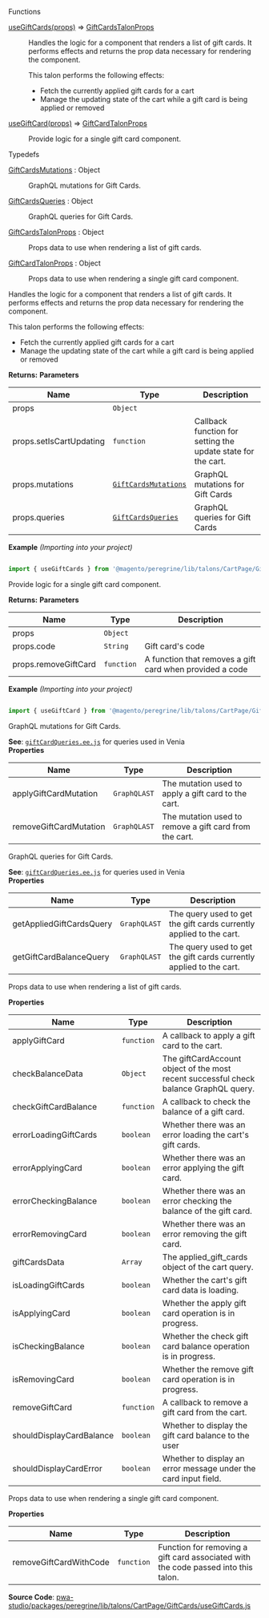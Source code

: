 
Functions

<dl>
<dt><a href="#useGiftCards">useGiftCards(props)</a> ⇒ <inlineCode><a href="#GiftCardsTalonProps">GiftCardsTalonProps</a></inlineCode></dt>
<dd>

Handles the logic for a component that renders a list of gift cards.
It performs effects and returns the prop data necessary for rendering
the component.

This talon performs the following effects:

- Fetch the currently applied gift cards for a cart
- Manage the updating state of the cart while a gift card is being applied or removed

</dd>
<dt><a href="#useGiftCard">useGiftCard(props)</a> ⇒ <inlineCode><a href="#GiftCardTalonProps">GiftCardTalonProps</a></inlineCode></dt>
<dd>

Provide logic for a single gift card component.

</dd>
</dl>

Typedefs

<dl>
<dt><a href="#GiftCardsMutations">GiftCardsMutations</a> : <inlineCode>Object</inlineCode></dt>
<dd>

GraphQL mutations for Gift Cards.

</dd>
<dt><a href="#GiftCardsQueries">GiftCardsQueries</a> : <inlineCode>Object</inlineCode></dt>
<dd>

GraphQL queries for Gift Cards.

</dd>
<dt><a href="#GiftCardsTalonProps">GiftCardsTalonProps</a> : <inlineCode>Object</inlineCode></dt>
<dd>

Props data to use when rendering a list of gift cards.

</dd>
<dt><a href="#GiftCardTalonProps">GiftCardTalonProps</a> : <inlineCode>Object</inlineCode></dt>
<dd>

Props data to use when rendering a single gift card component.

</dd>
</dl>

Handles the logic for a component that renders a list of gift cards.
It performs effects and returns the prop data necessary for rendering
the component.

This talon performs the following effects:

- Fetch the currently applied gift cards for a cart
- Manage the updating state of the cart while a gift card is being applied or removed

**Returns:**
**Parameters**

| Name | Type | Description |
| --- | --- | --- |
| props | `Object` |  |
| props.setIsCartUpdating | `function` | Callback function for setting the update state for the cart. |
| props.mutations | [`GiftCardsMutations`](#GiftCardsMutations) | GraphQL mutations for Gift Cards |
| props.queries | [`GiftCardsQueries`](#GiftCardsQueries) | GraphQL queries for Gift Cards |

**Example** *(Importing into your project)*

```js

import { useGiftCards } from '@magento/peregrine/lib/talons/CartPage/GiftCards'
```

Provide logic for a single gift card component.

**Returns:**
**Parameters**

| Name | Type | Description |
| --- | --- | --- |
| props | `Object` |  |
| props.code | `String` | Gift card's code |
| props.removeGiftCard | `function` | A function that removes a gift card when provided a code |

**Example** *(Importing into your project)*

```js

import { useGiftCard } from '@magento/peregrine/lib/talons/CartPage/GiftCards/useGiftCard';
```

GraphQL mutations for Gift Cards.

**See**: [`giftCardQueries.ee.js`](https://github.com/magento/pwa-studio/blob/develop/packages/peregrine/lib/talons/CartPage/GiftCards/giftCardQueries.gql.ee.js)
for queries used in Venia  
**Properties**

| Name | Type | Description |
| --- | --- | --- |
| applyGiftCardMutation | `GraphQLAST` | The mutation used to apply a gift card to the cart. |
| removeGiftCardMutation | `GraphQLAST` | The mutation used to remove a gift card from the cart. |

GraphQL queries for Gift Cards.

**See**: [`giftCardQueries.ee.js`](https://github.com/magento/pwa-studio/blob/develop/packages/peregrine/lib/talons/CartPage/GiftCards/giftCardQueries.gql.ee.js)
for queries used in Venia  
**Properties**

| Name | Type | Description |
| --- | --- | --- |
| getAppliedGiftCardsQuery | `GraphQLAST` | The query used to get the gift cards currently applied to the cart. |
| getGiftCardBalanceQuery | `GraphQLAST` | The query used to get the gift cards currently applied to the cart. |

Props data to use when rendering a list of gift cards.

**Properties**

| Name | Type | Description |
| --- | --- | --- |
| applyGiftCard | `function` | A callback to apply a gift card to the cart. |
| checkBalanceData | `Object` | The giftCardAccount object of the most recent successful check balance GraphQL query. |
| checkGiftCardBalance | `function` | A callback to check the balance of a gift card. |
| errorLoadingGiftCards | `boolean` | Whether there was an error loading the cart's gift cards. |
| errorApplyingCard | `boolean` | Whether there was an error applying the gift card. |
| errorCheckingBalance | `boolean` | Whether there was an error checking the balance of the gift card. |
| errorRemovingCard | `boolean` | Whether there was an error removing the gift card. |
| giftCardsData | `Array` | The applied_gift_cards object of the cart query. |
| isLoadingGiftCards | `boolean` | Whether the cart's gift card data is loading. |
| isApplyingCard | `boolean` | Whether the apply gift card operation is in progress. |
| isCheckingBalance | `boolean` | Whether the check gift card balance operation is in progress. |
| isRemovingCard | `boolean` | Whether the remove gift card operation is in progress. |
| removeGiftCard | `function` | A callback to remove a gift card from the cart. |
| shouldDisplayCardBalance | `boolean` | Whether to display the gift card balance to the user |
| shouldDisplayCardError | `boolean` | Whether to display an error message under the card input field. |

Props data to use when rendering a single gift card component.

**Properties**

| Name | Type | Description |
| --- | --- | --- |
| removeGiftCardWithCode | `function` | Function for removing a gift card associated with the code passed into this talon. |

**Source Code**: [pwa-studio/packages/peregrine/lib/talons/CartPage/GiftCards/useGiftCards.js](https://github.com/magento/pwa-studio/blob/develop/packages/peregrine/lib/talons/CartPage/GiftCards/useGiftCards.js)
